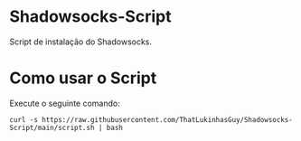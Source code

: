 # Shadowsocks-Script
Script de instalação do Shadowsocks.

# Como usar o Script
Execute o seguinte comando:
```
curl -s https://raw.githubusercontent.com/ThatLukinhasGuy/Shadowsocks-Script/main/script.sh | bash
```
